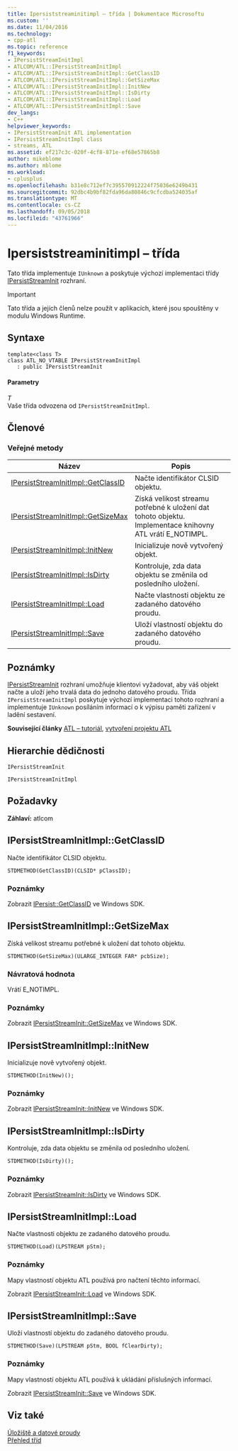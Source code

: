 ```yaml
---
title: Ipersiststreaminitimpl – třída | Dokumentace Microsoftu
ms.custom: ''
ms.date: 11/04/2016
ms.technology:
- cpp-atl
ms.topic: reference
f1_keywords:
- IPersistStreamInitImpl
- ATLCOM/ATL::IPersistStreamInitImpl
- ATLCOM/ATL::IPersistStreamInitImpl::GetClassID
- ATLCOM/ATL::IPersistStreamInitImpl::GetSizeMax
- ATLCOM/ATL::IPersistStreamInitImpl::InitNew
- ATLCOM/ATL::IPersistStreamInitImpl::IsDirty
- ATLCOM/ATL::IPersistStreamInitImpl::Load
- ATLCOM/ATL::IPersistStreamInitImpl::Save
dev_langs:
- C++
helpviewer_keywords:
- IPersistStreamInit ATL implementation
- IPersistStreamInitImpl class
- streams, ATL
ms.assetid: ef217c3c-020f-4cf8-871e-ef68e57865b8
author: mikeblome
ms.author: mblome
ms.workload:
- cplusplus
ms.openlocfilehash: b31e8c712ef7c395570912224f75036e6249b431
ms.sourcegitcommit: 92dbc4b9bf82fda96da80846c9cfcdba524035af
ms.translationtype: MT
ms.contentlocale: cs-CZ
ms.lasthandoff: 09/05/2018
ms.locfileid: "43761966"
---
```

# <a name="ipersiststreaminitimpl-class"></a>Ipersiststreaminitimpl – třída

Tato třída implementuje `IUnknown` a poskytuje výchozí implementaci třídy [IPersistStreamInit](/windows/desktop/api/ocidl/nn-ocidl-ipersiststreaminit) rozhraní.

> [!IMPORTANT]
>  Tato třída a jejích členů nelze použít v aplikacích, které jsou spouštěny v modulu Windows Runtime.

## <a name="syntax"></a>Syntaxe

```
template<class T>  
class ATL_NO_VTABLE IPersistStreamInitImpl 
   : public IPersistStreamInit
```

#### <a name="parameters"></a>Parametry

*T*  
Vaše třída odvozena od `IPersistStreamInitImpl`.

## <a name="members"></a>Členové

### <a name="public-methods"></a>Veřejné metody

|Název|Popis|
|----------|-----------------|
|[IPersistStreamInitImpl::GetClassID](#getclassid)|Načte identifikátor CLSID objektu.|
|[IPersistStreamInitImpl::GetSizeMax](#getsizemax)|Získá velikost streamu potřebné k uložení dat tohoto objektu. Implementace knihovny ATL vrátí E_NOTIMPL.|
|[IPersistStreamInitImpl::InitNew](#initnew)|Inicializuje nově vytvořený objekt.|
|[IPersistStreamInitImpl::IsDirty](#isdirty)|Kontroluje, zda data objektu se změnila od posledního uložení.|
|[IPersistStreamInitImpl::Load](#load)|Načte vlastnosti objektu ze zadaného datového proudu.|
|[IPersistStreamInitImpl::Save](#save)|Uloží vlastností objektu do zadaného datového proudu.|

## <a name="remarks"></a>Poznámky

[IPersistStreamInit](/windows/desktop/api/ocidl/nn-ocidl-ipersiststreaminit) rozhraní umožňuje klientovi vyžadovat, aby váš objekt načte a uloží jeho trvalá data do jednoho datového proudu. Třída `IPersistStreamInitImpl` poskytuje výchozí implementaci tohoto rozhraní a implementuje `IUnknown` posíláním informací o k výpisu paměti zařízení v ladění sestavení.

**Související články** [ATL – tutoriál](../../atl/active-template-library-atl-tutorial.md), [vytvoření projektu ATL](../../atl/reference/creating-an-atl-project.md)

## <a name="inheritance-hierarchy"></a>Hierarchie dědičnosti

`IPersistStreamInit`

`IPersistStreamInitImpl`

## <a name="requirements"></a>Požadavky

**Záhlaví:** atlcom

##  <a name="getclassid"></a>  IPersistStreamInitImpl::GetClassID

Načte identifikátor CLSID objektu.

```
STDMETHOD(GetClassID)(CLSID* pClassID);
```

### <a name="remarks"></a>Poznámky

Zobrazit [IPersist::GetClassID](/windows/desktop/api/objidl/nf-objidl-ipersist-getclassid) ve Windows SDK.

##  <a name="getsizemax"></a>  IPersistStreamInitImpl::GetSizeMax

Získá velikost streamu potřebné k uložení dat tohoto objektu.

```
STDMETHOD(GetSizeMax)(ULARGE_INTEGER FAR* pcbSize);
```

### <a name="return-value"></a>Návratová hodnota

Vrátí E_NOTIMPL.

### <a name="remarks"></a>Poznámky

Zobrazit [IPersistStreamInit::GetSizeMax](/windows/desktop/api/ocidl/nf-ocidl-ipersiststreaminit-getsizemax) ve Windows SDK.

##  <a name="initnew"></a>  IPersistStreamInitImpl::InitNew

Inicializuje nově vytvořený objekt.

```
STDMETHOD(InitNew)();
```

### <a name="remarks"></a>Poznámky

Zobrazit [IPersistStreamInit::InitNew](/windows/desktop/api/ocidl/nf-ocidl-ipersiststreaminit-initnew) ve Windows SDK.

##  <a name="isdirty"></a>  IPersistStreamInitImpl::IsDirty

Kontroluje, zda data objektu se změnila od posledního uložení.

```
STDMETHOD(IsDirty)();
```

### <a name="remarks"></a>Poznámky

Zobrazit [IPersistStreamInit::IsDirty](/windows/desktop/api/ocidl/nf-ocidl-ipersiststreaminit-isdirty) ve Windows SDK.

##  <a name="load"></a>  IPersistStreamInitImpl::Load

Načte vlastnosti objektu ze zadaného datového proudu.

```
STDMETHOD(Load)(LPSTREAM pStm);
```

### <a name="remarks"></a>Poznámky

Mapy vlastností objektu ATL používá pro načtení těchto informací.

Zobrazit [IPersistStreamInit::Load](/windows/desktop/api/ocidl/nf-ocidl-ipersiststreaminit-load) ve Windows SDK.

##  <a name="save"></a>  IPersistStreamInitImpl::Save

Uloží vlastností objektu do zadaného datového proudu.

```
STDMETHOD(Save)(LPSTREAM pStm, BOOL fClearDirty);
```

### <a name="remarks"></a>Poznámky

Mapy vlastností objektu ATL používá k ukládání příslušných informací.

Zobrazit [IPersistStreamInit::Save](/windows/desktop/api/ocidl/nf-ocidl-ipersiststreaminit-save) ve Windows SDK.

## <a name="see-also"></a>Viz také

[Úložiště a datové proudy](/windows/desktop/Stg/storages-and-streams)   
[Přehled tříd](../../atl/atl-class-overview.md)
